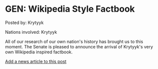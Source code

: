 # GEN: Wikipedia Style Factbook

Posted by: Krytyyk

Nations involved: Krytyyk

All of our research of our own nation's history has brought us to this moment. The Senate is pleased to announce the arrival of Krytyyk's very own Wikipedia inspired factbook.

[Add a news article to this post](http://solborg.xyz/rp/admin.php?event=2016-10-09_wikipedia-style-factbook-krytyyk)

